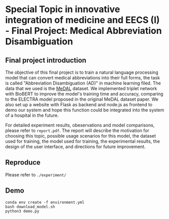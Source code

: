 # Special Topic in innovative integration of medicine and EECS (I) - Final Project: Medical Abbreviation Disambiguation

## Final project introduction
The objective of this final project is to train a natural language processing model that can convert medical abbreviations into their full forms, the task is called "Abbreviation Disambiguation (AD)" in machine learning filed. The data that we used is the [MeDAL](https://arxiv.org/abs/2012.13978) dataset. We implemented triplet network with BioBERT to improve the model's training time and accuracy, comparing to the ELECTRA model proposed in the original MeDAL dataset paper. We also set up a website with Flask as backend and node.js as frontend to demo our system and hope this function could be integrated into the system of a hospital in the future.

For detailed experiment results, obeservations and model comparisons, please refer to `report.pdf`. The report will describe the motivation for choosing this topic, possible usage scenarios for this model, the dataset used for training, the model used for training, the experimental results, the design of the user interface, and directions for future improvement.

## Reproduce
Please refer to `./experiment/`

## Demo 
```
conda env create -f environment.yml
bash download_model.sh
python3 demo.py
```